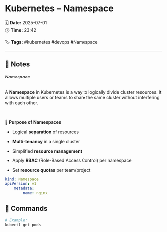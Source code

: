 # Kubernetes – Namespace

🗓️ **Date:** 2025-07-01  
🕒 **Time:** 23:42  

🏷️ **Tags:** #kubernetes #devops #Namespace  

---

## 📝 Notes

###### Namespace
A **Namespace** in Kubernetes is a way to logically divide cluster
resources. It allows multiple users or teams to share the same cluster
without interfering with each other.

 

**🎯 Purpose of Namespaces**

- Logical **separation** of resources

- **Multi-tenancy** in a single cluster

- Simplified **resource management**

- Apply **RBAC** (Role-Based Access Control) per namespace

- Set **resource quotas** per team/project

```YAML
kind: Namespace
apiVersion: v1
	metadata:
		name: nginx
```

## 🧾 Commands

```bash
# Example:
kubectl get pods
```

